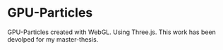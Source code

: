 GPU-Particles
=============

GPU-Particles created with WebGL. Using Three.js. This work has been devolped for my master-thesis.

